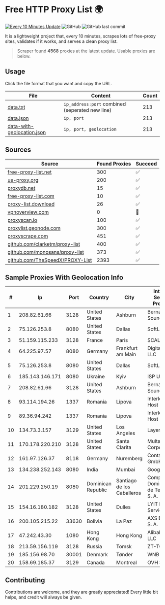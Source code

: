 
# Free HTTP Proxy List 🌍

[![Every 10 Minutes Update](https://github.com/mertguvencli/http-proxy-list/actions/workflows/main.yml/badge.svg?branch=main)](https://github.com/mertguvencli/http-proxy-list/actions/workflows/main.yml)
![GitHub](https://img.shields.io/github/license/mertguvencli/http-proxy-list)
![GitHub last commit](https://img.shields.io/github/last-commit/mertguvencli/http-proxy-list)

It is a lightweight project that, every 10 minutes, scrapes lots of free-proxy sites, validates if it works, and serves a clean proxy list.


> Scraper found **4568** proxies at the latest update. Usable proxies are below.

## Usage

Click the file format that you want and copy the URL.


|File|Content|Count|
|----|-------|-----|
|[data.txt](https://raw.githubusercontent.com/mertguvencli/http-proxy-list/main/proxy-list/data.txt)|`ip_address:port` combined (seperated new line)|213|
|[data.json](https://raw.githubusercontent.com/mertguvencli/http-proxy-list/main/proxy-list/data.json)|`ip, port`|213|
|[data-with-geolocation.json](https://raw.githubusercontent.com/mertguvencli/http-proxy-list/main/proxy-list/data-with-geolocation.json)|`ip, port, geolocation`|213|

## Sources

|Source|Found Proxies|Succeed|
|------|-------------|-------|
|[free-proxy-list.net](https://free-proxy-list.net)|300|✅|
|[us-proxy.org](https://www.us-proxy.org)|200|✅|
|[proxydb.net](http://proxydb.net)|15|✅|
|[free-proxy-list.com](https://free-proxy-list.com/?page=&port=&type%5B%5D=http&type%5B%5D=https&up_time=0&search=Search)|10|✅|
|[proxy-list.download](https://www.proxy-list.download/HTTP)|26|✅|
|[vpnoverview.com](https://vpnoverview.com/privacy/anonymous-browsing/free-proxy-servers)|0|🚫|
|[proxyscan.io](https://www.proxyscan.io)|100|✅|
|[proxylist.geonode.com](https://proxylist.geonode.com/api/proxy-list?limit=300&page=1&sort_by=lastChecked&sort_type=desc&protocols=http,https)|300|✅|
|[proxyscrape.com](https://api.proxyscrape.com/v2/?request=displayproxies&protocol=http&timeout=10000&country=all&ssl=all&anonymity=all)|451|✅|
|[github.com/clarketm/proxy-list](https://raw.githubusercontent.com/clarketm/proxy-list/master/proxy-list-raw.txt)|400|✅|
|[github.com/monosans/proxy-list](https://raw.githubusercontent.com/monosans/proxy-list/main/proxies/http.txt)|373|✅|
|[github.com/TheSpeedX/PROXY-List](https://raw.githubusercontent.com/TheSpeedX/PROXY-List/master/http.txt)|2393|✅|


## Sample Proxies With Geolocation Info

|#|Ip|Port|Country|City|Internet Service Provider|
|-|--|----|-------|----|-------------------------|
|1|208.82.61.66|3128|United States|Ashburn|Bernardi Sounds|
|2|75.126.253.8|8080|United States|Dallas|SoftLayer|
|3|51.159.115.233|3128|France|Paris|SCALEWAY|
|4|64.225.97.57|8080|Germany|Frankfurt am Main|DigitalOcean, LLC|
|5|75.126.253.8|8080|United States|Dallas|SoftLayer|
|6|185.143.146.171|8080|Ukraine|Kyiv|ISP UTELS|
|7|208.82.61.66|3128|United States|Ashburn|Bernardi Sounds|
|8|93.114.194.26|1337|Romania|Lipova|Interkvm Host SRL|
|9|89.36.94.242|1337|Romania|Lipova|Interkvm Host SRL|
|10|134.73.3.157|3129|United States|Los Angeles|LayerHost|
|11|170.178.220.210|3128|United States|Santa Clarita|Multacom Corporation|
|12|161.97.126.37|8118|Germany|Nuremberg|Contabo GmbH|
|13|134.238.252.143|8080|India|Mumbai|Google LLC|
|14|201.229.250.19|8080|Dominican Republic|Santiago de los Caballeros|Compañía Dominicana de Teléfonos S. A.|
|15|154.16.180.182|3128|United States|Dulles|LYIT Internet Services|
|16|200.105.215.22|33630|Bolivia|La Paz|AXS Bolivia S. A.|
|17|47.242.43.30|1080|Hong Kong|Hong Kong|Alibaba.com LLC|
|18|213.59.156.119|3128|Russia|Tomsk|ZT-TOMSK|
|19|185.156.98.70|30001|Denmark|Tønder|WNB A/S|
|20|158.69.185.37|3129|Canada|Montreal|OVH SAS|



## Contributing

Contributions are welcome, and they are greatly appreciated! Every
little bit helps, and credit will always be given.

